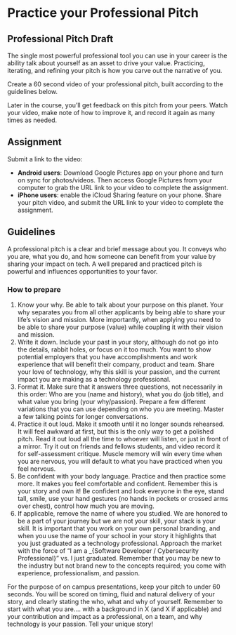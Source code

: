 # Practice your Professional Pitch

## Professional Pitch Draft

The single most powerful professional tool you can use in your career is the ability talk about yourself as an asset to drive your value. Practicing, iterating, and refining your pitch is how you carve out the narrative of you.

Create a 60 second video of your professional pitch, built according to the guidelines below.

Later in the course, you’ll get feedback on this pitch from your peers. Watch your video, make note of how to improve it, and record it again as many times as needed.

## Assignment

Submit a link to the video:

- **Android users**: Download Google Pictures app on your phone and turn on sync for photos/videos. Then access Google Pictures from your computer to grab the URL link to your video to complete the assignment.
- **iPhone users**: enable the iCloud Sharing feature on your phone. Share your pitch video, and submit the URL link to your video to complete the assignment.

## Guidelines

A professional pitch is a clear and brief message about you. It conveys who you are, what you do, and how someone can benefit from your value by sharing your impact on tech. A well prepared and practiced pitch is powerful and influences opportunities to your favor.

### How to prepare

1. Know your why. Be able to talk about your purpose on this planet. Your why separates you from all other applicants by being able to share your life’s vision and mission. More importantly, when applying you need to be able to share your purpose (value) while coupling it with their vision and mission.
2. Write it down. Include your past in your story, although do not go into the details, rabbit holes, or focus on it too much. You want to show potential employers that you have accomplishments and work experience that will benefit their company, product and team. Share your love of technology, why this skill is your passion, and the current impact you are making as a technology professional.
3. Format it. Make sure that it answers three questions, not necessarily in this order: Who are you (name and history), what you do (job title), and what value you bring (your why/passion). Prepare a few different variations that you can use depending on who you are meeting. Master a few talking points for longer conversations.
4. Practice it out loud. Make it smooth until it no longer sounds rehearsed. It will feel awkward at first, but this is the only way to get a polished pitch. Read it out loud all the time to whoever will listen, or just in front of a mirror. Try it out on friends and fellows students, and video record it for self-assessment critique. Muscle memory will win every time when you are nervous, you will default to what you have practiced when you feel nervous.
5. Be confident with your body language. Practice and then practice some more. It makes you feel comfortable and confident. Remember this is your story and own it! Be confident and look everyone in the eye, stand tall, smile, use your hand gestures (no hands in pockets or crossed arms over chest), control how much you are moving.
6. If applicable, remove the name of where you studied. We are honored to be a part of your journey but we are not your skill, your stack is your skill. It is important that you work on your own personal branding, and when you use the name of your school in your story it highlights that you just graduated as a technology professional. Approach the market with the force of “I am a _{Software Developer / Cybersecurity Professional}” vs. I just graduated. Remember that you may be new to the industry but not brand new to the concepts required; you come with experience, professionalism, and passion.

For the purpose of on campus presentations, keep your pitch to under 60 seconds. You will be scored on timing, fluid and natural delivery of your story, and clearly stating the who, what and why of yourself. Remember to start with what you are…. with a background in X (and X if applicable) and your contribution and impact as a professional, on a team, and why technology is your passion. Tell your unique story!

